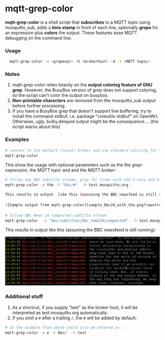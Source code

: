 # mqtt-grep-color

**mqtt-grep-color** is a shell script that **subscribes** to a MQTT topic using mosquitto_sub, adds a **time stamp** in front of each line, optionally **greps** for an expression plus **colors** the output. These features ease MQTT debugging on the command line.

### Usage
```sh
  mqtt-grep-color -e <grepexpr> -h <brokerhost> -d -t <MQTT topic>
```

### Notes
1. mqtt-grep-color relies heavily on the **output coloring feature of GNU grep**. However, the BusyBox version of grep does not support coloring, so the script can't color the output on busybox.
2. **Non-printable characters** are removed from the mosquitto_sub output before further processing.
3. If you have a BusyBox grep that doesn't support line buffering, try to install the command stdbuf, i.e. package "coreutils-stdbuf" on OpenWrt. Otherwise, ugly, bulky,delayed output might be the consequence.... (the script warns about this)

### Examples
```sh
# connect to the default (local) broker and use standard coloring for *all* messages from the broker
mqtt-grep-color
```

This show the usage with optional parameters such as the the _grep-expression_, the _MQTT topic_ and and the _MQTT broker_:
```sh
# follow any BBC subtitle stream, grep for lines with the's only and highlight them (dosn't make much sense but shows the capabilities)
mqtt-grep-color -e the -t "bbc/#"  -h test.mosquitto.org
```
```sh
This results in output  like this (assuning the BBC newsfeed is still running):

![Sample output from mqtt-grep-color](sample_bbc24_with_the.png?raw=true "Sample output")

# follow BBC News 24 compacted subtitle stream 
mqtt-grep-color  -t "bbc/subtitles/bbc_news24/compacted"  -h test.mosquitto.org
```

This results in output  like this (assuning the BBC newsfeed is still running):

![Sample output from mqtt-grep-color](sample_bbc24.png?raw=true "Sample output")

### Additional stuff

1. As a shortcut, if you supply "test" as the broker host, it will be interpreted as test.mosquitto.org automatically.
2. If you omit a `#` after a trailing `/`, the `#` will be added by default:

```bash
# So the example from above could also be entered as:
mqtt-grep-color -e e -t bbc/  -h test
```
